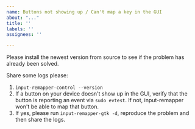 ```yaml
---
name: Buttons not showing up / Can't map a key in the GUI
about: "..."
title: ''
labels: ''
assignees: ''

---
```


Please install the newest version from source to see if the problem has already been solved.

Share some logs please:

1. `input-remapper-control --version`
2. If a button on your device doesn't show up in the GUI, verify that the button is reporting an event via `sudo evtest`. If not, input-remapper won't be able to map that button.
3. If yes, please run `input-remapper-gtk -d`, reproduce the problem and then share the logs.
